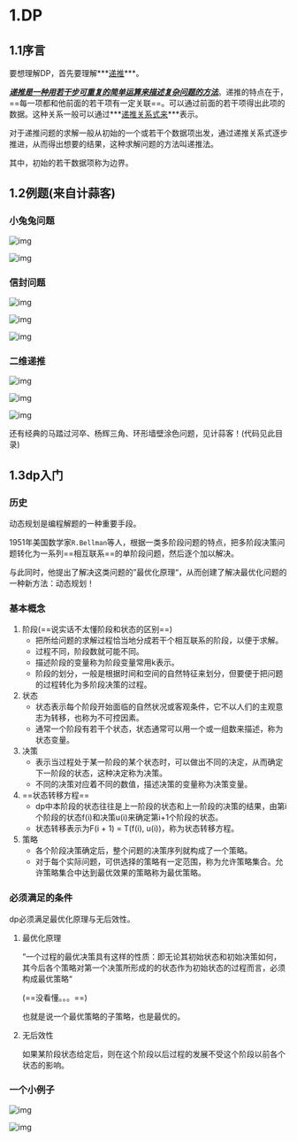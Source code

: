 # 1.DP

## 1.1序言

要想理解DP，首先要理解***<u>递推</u>***。

***<u>递推是一种用若干步可重复的简单运算来描述复杂问题的方法</u>***。递推的特点在于，==每一项都和他前面的若干项有一定关联==。可以通过前面的若干项得出此项的数据。这种关系一般可以通过***<u>递推关系式来</u>***表示。

对于递推问题的求解一般从初始的一个或若干个数据项出发，通过递推关系式逐步推进，从而得出想要的结果，这种求解问题的方法叫递推法。

其中，初始的若干数据项称为边界。                                                                                                                                                                                                                                                                                                                                                                                                                                                                                                                                                                                                                                                                                                                                                                                                                                                                                                                                                                                                                                                                                                                                                                                                                                                                                                                                                                                                                                                                                                                                                                                                                                                                                                                                                                                                                                                                                                                                                                                                                                                                                                                                                                                                                                                                                                                                                                                                                                                                                                                                                                                                                                                                                                                                                                                                                                                                                                                                                                                                                                                                                                                                                                                                                                                                                                                                                                                                                                                                                                                                                                                                                                                                                                                                                                                                                                                                                                                                                                                                                                                                                                                                                                                                                                                                                                                                                                                                                                                                                                                                                                                                                                                                                                                                                                                                                                                                                                                                                                                                                                                                                                                                                                                                                                                                                                                                                                                                                                                                                                                                                                                                                                                                                                                                                                                                                                                                                                                                                                                                                                                                                                                                                                                                                                                                                                                                                                                                                                                                                                                                                                                                                                                                                                                                                                                                                                                                                                                                                                                                                                                                                                                                                                                                                                                                                                                                                                                                                                                                                                                                                                                                                                                                                                                                                                                                                                                                                                                                                                                                                                                                                                                                                                                                                                                                                                                                                                                                                                                                                                                                                                                                                                                                                                                                                                                                                                                                                                                                                                                                                                                                                                                                                                                                                                                                                                                                                                                                                                                                                                                                                                                                                                                                                                                                                                                                                                                                                                                                                                                                                                                                                                                                                                                                                                                                                                                                                                                                                                                                                                                                                                                                                                                                                                                                                                                                                                



## 1.2例题(来自计蒜客)

### 小兔兔问题

![img](https://wx4.sinaimg.cn/mw690/005LasY6gy1gdq7ujqz66j31kw0u0aid.jpg)

![img](https://wx1.sinaimg.cn/mw690/005LasY6gy1gdq7v8jjx6j31o40bmju0.jpg)



### 信封问题

![img](https://wx3.sinaimg.cn/mw690/005LasY6gy1gdq7w44sqjj31ri09ktbp.jpg)

![img](https://wx2.sinaimg.cn/mw690/005LasY6gy1gdq7wk129gj31qy0qcqbp.jpg)

![img](https://wx2.sinaimg.cn/mw690/005LasY6gy1gdq7wy1yz4j31qq0d6acy.jpg)



### 二维递推

![img](https://wx1.sinaimg.cn/mw690/005LasY6gy1gdq7za97yqj31rm0taai9.jpg)

![img](https://wx1.sinaimg.cn/mw690/005LasY6gy1gdq81qrrbij31qs0sogu0.jpg)

![img](https://wx4.sinaimg.cn/mw690/005LasY6gy1gdq8c4hau8j31qi0t6n65.jpg)



还有经典的马踏过河卒、杨辉三角、环形墙壁涂色问题，见计蒜客！(代码见此目录)



## 1.3dp入门

### 历史

动态规划是编程解题的一种重要手段。

1951年美国数学家`R.Bellman`等人，根据一类多阶段问题的特点，把多阶段决策问题转化为一系列==相互联系==的单阶段问题，然后逐个加以解决。

与此同时，他提出了解决这类问题的”最优化原理“，从而创建了解决最优化问题的一种新方法：动态规划！



### 基本概念

1. 阶段(==说实话不太懂阶段和状态的区别==)
   + 把所给问题的求解过程恰当地分成若干个相互联系的阶段，以便于求解。
   + 过程不同，阶段数就可能不同。
   + 描述阶段的变量称为阶段变量常用k表示。
   + 阶段的划分，一般是根据时间和空间的自然特征来划分，但要便于把问题的过程转化为多阶段决策的过程。
2. 状态
   + 状态表示每个阶段开始面临的自然状况或客观条件，它不以人们的主观意志为转移，也称为不可控因素。
   + 通常一个阶段有若干个状态，状态通常可以用一个或一组数来描述，称为状态变量。
3. 决策
   + 表示当过程处于某一阶段的某个状态时，可以做出不同的决定，从而确定下一阶段的状态，这种决定称为决策。
   + 不同的决策对应着不同的数值，描述决策的变量称为决策变量。
4. ==状态转移方程==
   + dp中本阶段的状态往往是上一阶段的状态和上一阶段的决策的结果，由第i个阶段的状态f(i)和决策u(i)来确定第i+1个阶段的状态。
   + 状态转移表示为F(i + 1) = T(f(i), u(i))，称为状态转移方程。
5. 策略
   + 各个阶段决策确定后，整个问题的决策序列就构成了一个策略。
   + 对于每个实际问题，可供选择的策略有一定范围，称为允许策略集合。允许策略集合中达到最优效果的策略称为最优策略。



### 必须满足的条件

dp必须满足最优化原理与无后效性。

1. 最优化原理

   ”一个过程的最优决策具有这样的性质：即无论其初始状态和初始决策如何，其今后各个策略对第一个决策所形成的的状态作为初始状态的过程而言，必须构成最优策略“

   (==没看懂。。。==)

   也就是说一个最优策略的子策略，也是最优的。

2. 无后效性

   如果某阶段状态给定后，则在这个阶段以后过程的发展不受这个阶段以前各个状态的影响。



### 一个小例子

![img](https://wx1.sinaimg.cn/mw690/005LasY6gy1gdtmmfy5pvj31er0u07f1.jpg)

![img](https://wx1.sinaimg.cn/mw690/005LasY6gy1gdtmnz1rzzj31r00pgdlx.jpg)

